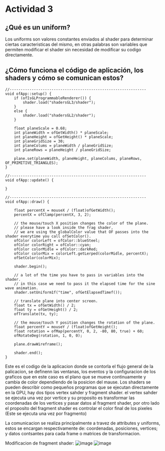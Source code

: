# Actividad 3 
## ¿Qué es un uniform?
Los uniforms son valores constantes enviados al shader para determinar ciertas caracteristicas del mismo, en otras palabras son variables que permiten modificar el shader sin necesidad de modificar su codigo directamente.
## ¿Cómo funciona el código de aplicación, los shaders y cómo se comunican estos?
    //--------------------------------------------------------------
    void ofApp::setup() {
    	if (ofIsGLProgrammableRenderer()) {
    		shader.load("shadersGL3/shader");
    	}
    	else {
    		shader.load("shadersGL2/shader");
    	}
    
    	float planeScale = 0.68;
    	int planeWidth = ofGetWidth() * planeScale;
    	int planeHeight = ofGetHeight() * planeScale;
    	int planeGridSize = 30;
    	int planeColums = planeWidth / planeGridSize;
    	int planeRows = planeHeight / planeGridSize;
    
    	plane.set(planeWidth, planeHeight, planeColums, planeRows, OF_PRIMITIVE_TRIANGLES);
    }
    
    //--------------------------------------------------------------
    void ofApp::update() {
    
    }
    
    //--------------------------------------------------------------
    void ofApp::draw() {
    
    	float percentX = mouseX / (float)ofGetWidth();
    	percentX = ofClamp(percentX, 3, 2);
    
    	// the mouse/touch X position changes the color of the plane.
    	// please have a look inside the frag shader,
    	// we are using the globalColor value that OF passes into the shader everytime you call ofSetColor().
    	ofColor colorLeft = ofColor::blueSteel;
    	ofColor colorRight = ofColor::cyan;
    	ofColor colorMidle = ofColor::darkRed;
    	ofColor colorMix = colorLeft.getLerped(colorMidle, percentX);
    	ofSetColor(colorMix);
    
    	shader.begin();
    
    	// a lot of the time you have to pass in variables into the shader.
    	// in this case we need to pass it the elapsed time for the sine wave animation.
    	shader.setUniform1f("time", ofGetElapsedTimef());
    
    	// translate plane into center screen.
    	float tx = ofGetWidth() / 2;
    	float ty = ofGetHeight() / 2;
    	ofTranslate(tx, ty);
    
    	// the mouse/touch Y position changes the rotation of the plane.
    	float percentY = mouseY / (float)ofGetHeight();
    	float rotation = ofMap(percentY, 0, 2, -80, 80, true) + 60;
    	ofRotateDeg(rotation, 1, 0, 0);
    
    	plane.drawWireframe();
    
    	shader.end();
    }
Este es el codigo de la aplicacion donde se contorla el flujo general de la palicacion, se definenn las ventanas, los eventos y la configuracion de los graficos que en este caso es el plano que se mueve continuamente y cambia
de color dependiendo de la posicion del mause. Los shaders se pueden describir como pequeños programas que se ejecutan directamente en la GPU, hay dos tipos vertex sahder y fragment shader. el vertex sahder se ejecuta una vez por vertice
y su proposito es transformar las coordenadas de los vertices y pasar datos al fragment shader, por otro lado el proposito del fragment shader es controlar el color final de los pixeles (Este se ejecuta una vez por fragmento)

La comunicacion se realiza principalmente a travez de attributes y uniforms, estos se encargan respectivamente de: coordenadas, posiciones, vertices; y datos contsantes para cada frame o matrices de transformacion. 

Modificacion de fragment shader: 
![image](https://github.com/user-attachments/assets/f88e6b2b-2b2c-4724-b6e9-aaebca571a62)
![image](https://github.com/user-attachments/assets/38ae60bc-9152-436c-9fc9-364428fc94be)
